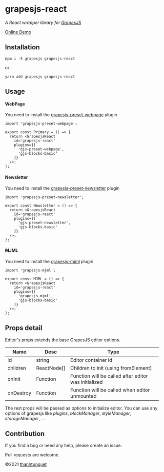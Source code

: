 grapesjs-react
==============
_A React wrapper library for [GrapesJS](https://grapesjs.com)_

[Online Demo](https://thanhtunguet.github.io/grapesjs-react)

## Installation

```shell
npm i -S grapesjs grapesjs-react
```

or

```shell
yarn add grapesjs grapesjs-react
```

## Usage

#### WebPage

You need to install the [grapesjs-preset-webpage](https://www.npmjs.com/package/grapesjs-preset-webpage) plugin

```tsx
import 'grapesjs-preset-webpage';

export const Primary = () => {
  return <GrapesjsReact
    id='grapesjs-react'
    plugins={[
      'gjs-preset-webpage',
      'gjs-blocks-basic'
    ]}
  />;
};
```

#### Newsletter

You need to install the [grapesjs-preset-newsletter](https://www.npmjs.com/package/grapesjs-preset-newsletter) plugin

```tsx
import 'grapesjs-preset-newsletter';

export const Newsletter = () => {
  return <GrapesjsReact
    id='grapesjs-react'
    plugins={[
      'gjs-preset-newsletter',
      'gjs-blocks-basic'
    ]}
  />;
};
```

#### MJML

You need to install the [grapesjs-mjml](https://www.npmjs.com/package/grapesjs-mjml) plugin

```tsx
import 'grapesjs-mjml';

export const MJML = () => {
  return <GrapesjsReact
    id='grapesjs-react'
    plugins={[
      'grapesjs-mjml',
      'gjs-blocks-basic'
    ]}
  />;
};
```

## Props detail

Editor's props extends the base GrapesJS editor options.

| Name | Desc | Type |
| -- | -- | -- |
| id | string | Editor container id |
| children | ReactNode[] | Children to init (using fromElement) |
| onInit | Function<Editor> | Function will be called after editor was initialized |
| onDestroy | Function<void> | Function will be called when editor unmounted |

The rest props will be passed as options to initialize editor. You can use any options of grapesjs like *plugins*, *blockManager*, *styleManager*, *storageManager*, ...

## Contribution

If you find a bug or need any help, please create an issue.

Pull requests are welcome.

&copy;2021 [thanhtunguet](https://thanhtunguet.github.io)
